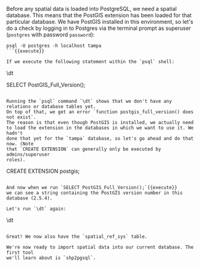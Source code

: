 Before any spatial data is loaded into PostgreSQL, we need a spatial database. 
This means that the PostGIS extension has been loaded for that particular 
database. We have PostGIS installed in this environment, so let's do a check 
by logging in to Postgres via the terminal prompt as superuser (`postgres` with
 password `password`):

```
psql -U postgres -h localhost tampa
```{{execute}}

If we execute the following statement within the `psql` shell:

```
\dt

SELECT PostGIS_Full_Version();
```{{execute}}

Running the `psql` command `\dt` shows that we don't have any relations or database tables yet. 
On top of that, we get an error `function postgis_full_version() does not exist`. 
The reason is that even though PostGIS is installed, we actually need 
to load the extension in the databases in which we want to use it. We hadn't 
done that yet for the `tampa` database, so let's go ahead and do that now. (Note 
that `CREATE EXTENSION` can generally only be executed by admins/superuser 
roles).

```
CREATE EXTENSION postgis;
```{{execute}}

And now when we run `SELECT PostGIS_Full_Version();`{{execute}} 
we can see a string containing the PostGIS version number in this database (2.5.4).
 
Let's run `\dt` again:

```
\dt
```{{execute}}

Great! We now also have the `spatial_ref_sys` table.

We're now ready to import spatial data into our current database. The first tool 
we'll learn about is `shp2pgsql`.
